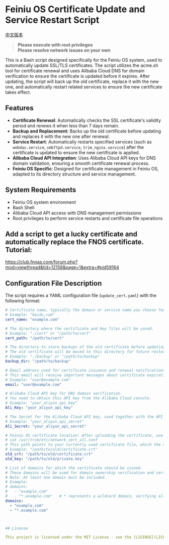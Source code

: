 # Feiniu OS Certificate Update and Service Restart Script

[中文版本](README.md)

> **Please execute with root privileges**  
> **Please resolve network issues on your own**

This is a Bash script designed specifically for the Feiniu OS system, used to automatically update SSL/TLS certificates. The script utilizes the acme.sh tool for certificate renewal and uses Alibaba Cloud DNS for domain verification to ensure the certificate is updated before it expires. After updating, the script will back up the old certificate, replace it with the new one, and automatically restart related services to ensure the new certificate takes effect.

## Features

- **Certificate Renewal**: Automatically checks the SSL certificate's validity period and renews it when less than 7 days remain.
- **Backup and Replacement**: Backs up the old certificate before updating and replaces it with the new one after renewal.
- **Service Restart**: Automatically restarts specified services (such as `webdav.service`, `smbftpd.service`, `trim_nginx.service`) after the certificate is updated to ensure the new certificate is applied.
- **Alibaba Cloud API Integration**: Uses Alibaba Cloud API keys for DNS domain validation, ensuring a smooth certificate renewal process.
- **Feiniu OS Specific**: Designed for certificate management in Feiniu OS, adapted to its directory structure and service management.

## System Requirements

- Feiniu OS system environment
- Bash Shell
- Alibaba Cloud API access with DNS management permissions
- Root privileges to perform service restarts and certificate file operations


## Add a script to get a lucky certificate and automatically replace the FNOS certificate. Tutorial:
https://club.fnnas.com/forum.php?mod=viewthread&tid=12158&page=1&extra=#pid59164

## Configuration File Description

The script requires a YAML configuration file (`update_cert.yaml`) with the following format:

```yaml
# Certificate name, typically the domain or service name you choose for the certificate.
# Example: "baidu.com"
cert_name: "example.com"

# The directory where the certificate and key files will be saved.
# Example: "./cert" or "/path/to/cert"
cert_path: "/path/to/cert"

# The directory to store backups of the old certificate before updating.
# The old certificate will be moved to this directory for future restoration or inspection.
# Example: "./backup" or "/path/to/backup"
backup_dir: "/path/to/backup"

# Email address used for certificate issuance and renewal notifications.
# This email will receive important messages about certificate expiration and updates.
# Example: "user@example.com"
email: "user@example.com"

# Alibaba Cloud API key for DNS domain verification.
# You need to obtain this API key from the Alibaba Cloud console.
# Example: "your_aliyun_api_key"
Ali_Key: "your_aliyun_api_key"

# The Secret for the Alibaba Cloud API key, used together with the API key.
# Example: "your_aliyun_api_secret"
Ali_Secret: "your_aliyun_api_secret"

# Feiniu OS certificate location: After uploading the certificate, use this command to find it:  
# cat /usr/trim/etc/network_cert_all.conf
# This path points to your currently used certificate file, which the script will check to determine if an update is needed.
# Example: "/path/to/old/certificate.crt"
old_crt: "/path/to/old/certificate.crt"
old_key: "/path/to/old/private.key"

# List of domains for which the certificate should be issued.
# These domains will be used for domain ownership verification and certificate generation.
# Note: At least one domain must be included.
# Example:
# domains:
#   - "example.com"
#   - "*.example.com"   # * represents a wildcard domain, verifying all second-level domains under this domain
domains:
  - "example.com"
  - "*.example.com"



## License

This project is licensed under the MIT License - see the [LICENSE](LICENSE) file for details.
